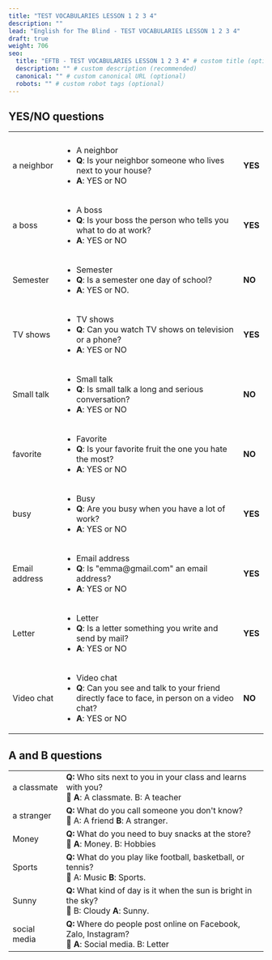 ```yaml
---
title: "TEST VOCABULARIES LESSON 1 2 3 4"
description: ""
lead: "English for The Blind - TEST VOCABULARIES LESSON 1 2 3 4"
draft: true
weight: 706
seo:
  title: "EFTB - TEST VOCABULARIES LESSON 1 2 3 4" # custom title (optional)
  description: "" # custom description (recommended)
  canonical: "" # custom canonical URL (optional)
  robots: "" # custom robot tags (optional)
---
```


## YES/NO questions


<table>
  <tr>
    <th></th>
    <th></th>
    <th></th>
  </tr>
  <tr>
    <td>a neighbor</td>
    <td>
      <ul>
        <li>A neighbor</li>
        <li><strong>Q</strong>: Is your neighbor someone who lives next to your house?</li>
        <li><strong>A</strong>: YES or NO</li>
      </ul>
    </td>
    <td><strong>YES</strong></td>
  </tr>
  <tr>
    <td>a boss</td>
    <td>
      <ul>
        <li>A boss</li>
        <li><strong>Q</strong>: Is your boss the person who tells you what to do at work?</li>
        <li><strong>A</strong>: YES or NO</li>
      </ul>
    </td>
    <td><strong>YES</strong></td>
  </tr>
  <tr>
    <td>Semester</td>
    <td>
      <ul>
        <li>Semester</li>
        <li><strong>Q</strong>: Is a semester one day of school?</li>
        <li><strong>A</strong>: YES or NO.</li>
      </ul>
    </td>
    <td><strong>NO</strong></td>
  </tr>
  <tr>
    <td>TV shows</td>
    <td>
      <ul>
        <li>TV shows</li>
        <li><strong>Q</strong>: Can you watch TV shows on television or a phone?</li>
        <li><strong>A</strong>: YES or NO</li>
      </ul>
    </td>
    <td><strong>YES</strong></td>
  </tr>
  <tr>
    <td>Small talk</td>
    <td>
      <ul>
        <li>Small talk</li>
        <li><strong>Q</strong>: Is small talk a long and serious conversation?</li>
        <li><strong>A</strong>: YES or NO</li>
      </ul>
    </td>
    <td><strong>NO</strong></td>
  </tr>
  <tr>
    <td>favorite</td>
    <td>
      <ul>
        <li>Favorite</li>
        <li><strong>Q</strong>: Is your favorite fruit the one you hate the most?</li>
        <li><strong>A</strong>: YES or NO</li>
      </ul>
    </td>
    <td><strong>NO</strong></td>
  </tr>
  <tr>
    <td>busy</td>
    <td>
      <ul>
        <li>Busy</li>
        <li><strong>Q</strong>: Are you busy when you have a lot of work?</li>
        <li><strong>A</strong>: YES or NO</li>
      </ul>
    </td>
    <td><strong>YES</strong></td>
  </tr>
  <tr>
    <td>Email address</td>
    <td>
      <ul>
        <li>Email address</li>
        <li><strong>Q</strong>: Is "emma@gmail.com" an email address?</li>
        <li><strong>A</strong>: YES or NO</li>
      </ul>
    </td>
    <td><strong>YES</strong></td>
  </tr>
  <tr>
    <td>Letter</td>
    <td>
      <ul>
        <li>Letter</li>
        <li><strong>Q</strong>: Is a letter something you write and send by mail?</li>
        <li><strong>A</strong>: YES or NO</li>
      </ul>
    </td>
    <td><strong>YES</strong></td>
  </tr>
  <tr>
    <td>Video chat</td>
    <td>
      <ul>
        <li>Video chat</li>
        <li><strong>Q</strong>: Can you see and talk to your friend directly face to face, in person on a video chat?</li>
        <li><strong>A</strong>: YES or NO</li>
      </ul>
    </td>
    <td><strong>NO</strong></td>
  </tr>
</table>

## A and B questions
<table>
  <tr>
    <td>a classmate</td>
    <td><strong>Q:</strong> Who sits next to you in your class and learns with you?
      <br>🧑 <strong>A</strong>: A classmate. B: A teacher</td>
  </tr>
  <tr>
    <td>a stranger</td>
    <td><strong>Q:</strong> What do you call someone you don't know?
      <br>🧑 A: A friend <strong>B</strong>: A stranger.</td>
  </tr>
  <tr>
    <td>Money</td>
    <td><strong>Q:</strong> What do you need to buy snacks at the store?
      <br>🧑 <strong>A</strong>: Money. B: Hobbies</td>
  </tr>
  <tr>
    <td>Sports</td>
    <td><strong>Q:</strong> What do you play like football, basketball, or tennis?
      <br>🧑 A: Music <strong>B</strong>: Sports.</td>
  </tr>
  <tr>
    <td>Sunny</td>
    <td><strong>Q:</strong> What kind of day is it when the sun is bright in the sky?
      <br>🧑 B: Cloudy <strong>A</strong>: Sunny.</td>
  </tr>
  <tr>
    <td>social media</td>
    <td><strong>Q:</strong> Where do people post online on Facebook, Zalo, Instagram?
      <br>🧑 <strong>A</strong>: Social media. B: Letter</td>
  </tr>
</table>
